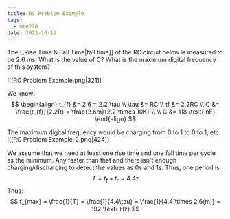 ```yaml
---
title: RC Problem Example
tags:
  - mte220
date: 2023-10-19
---
```

The [[Rise Time & Fall Time|fall time]] of the RC circuit below is measured to be 2.6 ms. What is the value of C? What is the maximum digital frequency of this system?

![[RC Problem Example.png|321]]

We know:
$$
\begin{align}
t_{f} &= 2.6 = 2.2 \tau \\
\tau &= RC \\
tf &= 2.2RC \\
C &= \frac{t_{f}}{2.2R} = \frac{2.6m}{2.2 \times 10K} \\ \\
C &= 118 \text{ nF}
\end{align}
$$

The maximum digital frequency would be charging from 0 to 1 to 0 to 1, etc. 
![[RC Problem Example-2.png|424]]

We assume that we need at least one rise time and one fall time per cycle as the minimum. Any faster than that and there isn't enough charging/discharging to detect the values as 0s and 1s. Thus, one period is:
$$
T = t_{f} + t_{r} = 4.4\tau
$$
Thus:
$$
f_{max} = \frac{1}{T} = \frac{1}{4.4\tau} = \frac{1}{4.4 \times 2.6(m)} = 192 \text{ Hz}
$$


